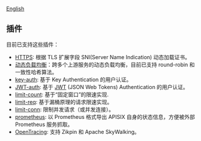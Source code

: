 [English](plugins.md)
## 插件
目前已支持这些插件：

* [HTTPS](https.md): 根据 TLS 扩展字段 SNI(Server Name Indication) 动态加载证书。
* [动态负载均衡](architecture-design-cn.md#upstream)：跨多个上游服务的动态负载均衡，目前已支持 round-robin 和一致性哈希算法。
* [key-auth](plugins/key-auth-cn.md): 基于 Key Authentication 的用户认证。
* [JWT-auth](plugins/jwt-auth-cn.md): 基于 [JWT](https://jwt.io/) (JSON Web Tokens) Authentication 的用户认证。
* [limit-count](plugins/limit-count-cn.md): 基于“固定窗口”的限速实现.
* [limit-req](plugins/limit-req-cn.md): 基于漏桶原理的请求限速实现。
* [limit-conn](plugins/limit-conn-cn.md): 限制并发请求（或并发连接）。
* [prometheus](plugins/prometheus.md): 以 Prometheus 格式导出 APISIX 自身的状态信息，方便被外部 Prometheus 服务抓取。
* [OpenTracing](plugins/zipkin.md): 支持 Zikpin 和 Apache SkyWalking。
